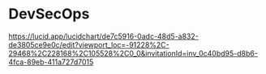 # DevSecOps



https://lucid.app/lucidchart/de7c5916-0adc-48d5-a832-de3805ce9e0c/edit?viewport_loc=-91228%2C-29468%2C228168%2C105528%2C0_0&invitationId=inv_0c40bd95-d8b6-4fca-89eb-411a727d7015
